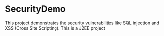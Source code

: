 SecurityDemo
============

This project demonstrates the security vulnerabilities like SQL injection and XSS (Cross Site Scripting). This is a J2EE project
